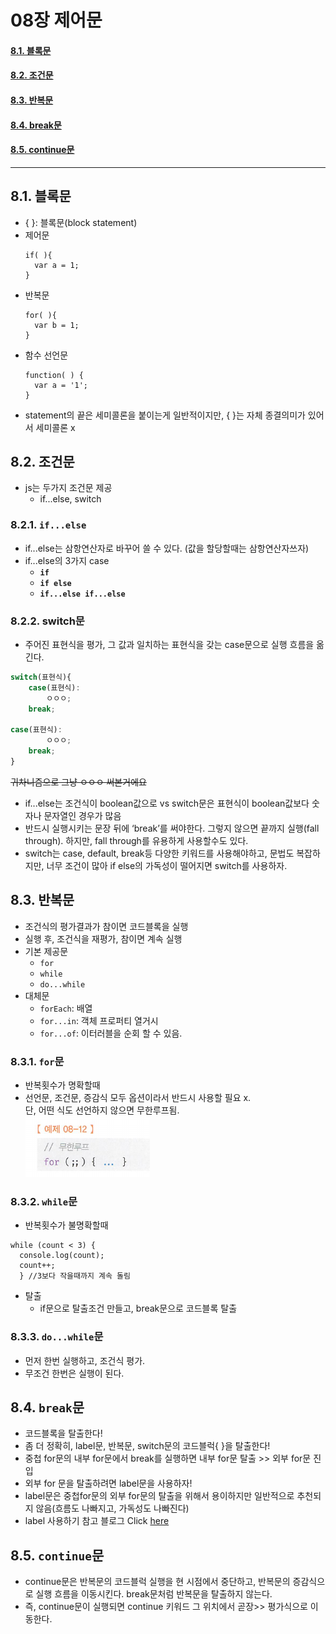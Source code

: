 # 08장 제어문

#### [8.1. 블록문](#8-1-블록문-1)
#### [8.2. 조건문](#8-2-조건문-1)
#### [8.3. 반복문](#8-3-반복문-1)
#### [8.4. break문](#8-4-break문-1)
#### [8.5. continue문](#8-5--continue문-1)

<hr>

## 8.1. 블록문
- { }: 블록문(block statement)
- 제어문
  ```
  if( ){
    var a = 1;
  } 
  ```
- 반복문
  ```
  for( ){ 
    var b = 1;
  } 
  ```
- 함수 선언문
  ```
  function( ) {
    var a = '1';
  } 
  ``` 
- statement의 끝은 세미콜론을 붙이는게 일반적이지만, { }는 자체 종결의미가 있어서 세미콜론 x
## 8.2. 조건문
- js는 두가지 조건문 제공
  + if...else, switch
### 8.2.1. `if...else`
- if...else는 삼항연산자로 바꾸어 쓸 수 있다. (값을 할당할때는 삼항연산자쓰자)
- if...else의 3가지 case
  + **`if`**
  + **`if else`**
  + **`if...else if...else`**
### 8.2.2. switch문
- 주어진 표현식을 평가, 그 값과 일치하는 표현식을 갖는 case문으로 실행 흐름을 옮긴다.
```js
switch(표현식){
	case(표현식):
		ㅇㅇㅇ;
	break;
	
case(표현식):
		ㅇㅇㅇ;
	break;
}
```
~~귀차니즘으로 그냥 ㅇㅇㅇ 써본거에요~~
- if...else는 조건식이 boolean값으로 vs switch문은 표현식이 boolean값보다 숫자나 문자열인 경우가 많음
- 반드시 실행시키는 문장 뒤에 ‘break’를 써야한다. 그렇지 않으면 끝까지 실행(fall through). 하지만, fall through를 유용하게 사용할수도 있다.
- switch는 case, default, break등 다양한 키워드를 사용해야하고, 문법도 복잡하지만, 너무 조건이 많아 if else의 가독성이 떨어지면 switch를 사용하자.
## 8.3. 반복문
- 조건식의 평가결과가 참이면 코드블록을 실행
- 실행 후, 조건식을 재평가, 참이면 계속 실행
- 기본 제공문
  + `for`
  + `while`
  + `do...while`
- 대체문
  + `forEach`: 배열
  + `for...in`: 객체 프로퍼티 열거시
  + `for...of`: 이터러블을 순회 할 수 있음.
### 8.3.1. `for`문
- 반복횟수가 명확할때
- 선언문, 조건문, 증감식 모두 옵션이라서 반드시 사용할 필요 x.  
  단, 어떤 식도 선언하지 않으면 무한루프됨.  
  ![](img/2021-01-30-06-22-12.png) 
### 8.3.2. `while`문
- 반복횟수가 불명확할때
```
while (count < 3) { 
  console.log(count); 
  count++;
  } //3보다 작을때까지 계속 돌림
  ```
- 탈출
  - if문으로 탈출조건 만들고, break문으로 코드블록 탈출
### 8.3.3. `do...while`문
- 먼저 한번 실행하고, 조건식 평가.
- 무조건 한번은 실행이 된다.
## 8.4. `break`문
- 코드블록을 탈출한다!
- 좀 더 정확히, label문, 반복문, switch문의 코드블럭{ }을 탈출한다!
- 중첩 for문의 내부 for문에서 break를 실행하면 내부 for문 탈출 >> 외부 for문 진입
- 외부 for 문을 탈출하려면 label문을 사용하자!
- label문은 중첩for문의 외부 for문의 탈출을 위해서 용이하지만 일반적으로 추천되지 않음(흐름도 나빠지고, 가독성도 나빠진다)
- label 사용하기 참고 블로그
  Click [here](https://ojava.tistory.com/163)
## 8.5. `continue`문
- continue문은 반복문의 코드블럭 실행을 현 시점에서 중단하고, 반복문의 증감식으로 실행 흐름을 이동시킨다. break문처럼 반복문을 탈출하지 않는다.
- 즉, continue문이 실행되면 continue 키워드 그 위치에서 곧장>> 평가식으로 이동한다.